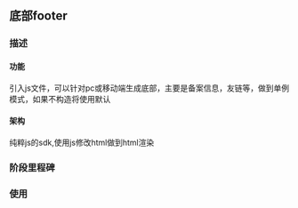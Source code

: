 ## 底部footer

### 描述

#### 功能
引入js文件，可以针对pc或移动端生成底部，主要是备案信息，友链等，做到单例模式，如果不构造将使用默认
#### 架构
纯粹js的sdk,使用js修改html做到html渲染

### 阶段里程碑

### 使用